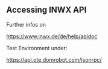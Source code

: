 ## Accessing INWX API 

Further infos on 

https://www.inwx.de/de/help/apidoc

Test Environment under:  

https://api.ote.domrobot.com/jsonrpc/




